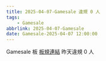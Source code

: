 ```yaml
---
title: 2025-04-07-Gamesale 違規 0 人
tags:
    - Gamesale
abbrlink: 2025-04-07-Gamesale
date: Gamesale-2025-04-07 12:00:00
---
```

Gamesale 板 [板規連結](https://www.ptt.cc/bbs/Gossiping/M.1637425085.A.07D.html)
昨天違規 0 人
